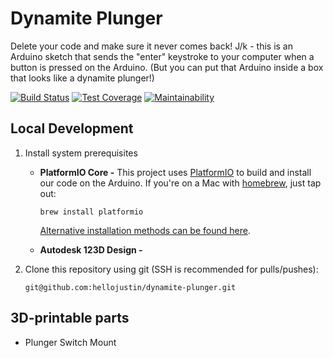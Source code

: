 # Dynamite Plunger

Delete your code and make sure it never comes back! J/k - this is an Arduino
sketch that sends the "enter" keystroke to your computer when a button is
pressed on the Arduino. (But you can put that Arduino inside a box that looks
like a dynamite plunger!)

[![Build Status](https://travis-ci.org/hellojustin/dynamite-plunger.svg?branch=master)](https://travis-ci.org/hellojustin/dynamite-plunger)
[![Test Coverage](https://api.codeclimate.com/v1/badges/7803b5d972d1ed8c7ea1/test_coverage)](https://codeclimate.com/github/hellojustin/dynamite-plunger/test_coverage)
[![Maintainability](https://api.codeclimate.com/v1/badges/7803b5d972d1ed8c7ea1/maintainability)](https://codeclimate.com/github/hellojustin/dynamite-plunger/maintainability)

## Local Development
1. Install system prerequisites
   * **PlatformIO Core -** This project uses [PlatformIO](http://platformio.org/)
     to build and install our code on the Arduino. If you're on a Mac with [homebrew](https://brew.sh/), just tap out:
     ```shell
     brew install platformio
     ```
     [Alternative installation methods can be found here](http://docs.platformio.org/en/latest/installation.html#installation-methods).

   * **Autodesk 123D Design -**

1. Clone this repository using git (SSH is recommended for pulls/pushes):
   ```shell
   git@github.com:hellojustin/dynamite-plunger.git
   ```

## 3D-printable parts
* Plunger Switch Mount
